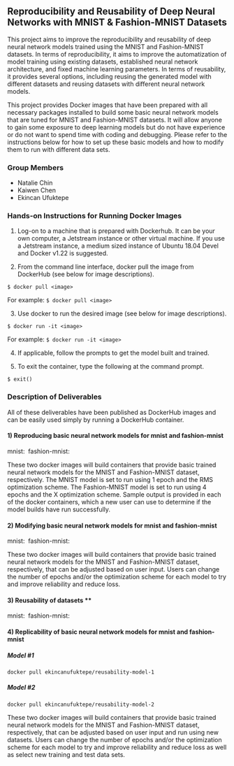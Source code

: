 ## Reproducibility and Reusability of Deep Neural Networks with MNIST & Fashion-MNIST Datasets

This project aims to improve the reproducibility and reusability of deep neural network models trained using the MNIST and Fashion-MNIST datasets. In terms of reproducibility, it aims to improve the automatization of model training using existing datasets, established neural network architecture, and fixed machine learning parameters. In terms of reusability, it provides several options, including reusing the generated model with different datasets and reusing datasets with different neural network models. 

This project provides Docker images that have been prepared with all necessary packages installed to build some basic neural network models that are tuned for MNIST and Fashion-MNIST datasets. It will allow anyone to gain some exposure to deep learning models but do not have experience or do not want to spend time with coding and debugging.  Please refer to the instructions below for how to set up these basic models and how to modify them to run with different data sets.

### Group Members
* Natalie Chin
* Kaiwen Chen
* Ekincan Ufuktepe

### Hands-on Instructions for Running Docker Images

1. Log-on to a machine that is prepared with Dockerhub.  It can be your own computer, a Jetstream instance or other virtual machine.  If you use a Jetstream instance, a medium sized instance of Ubuntu 18.04 Devel and Docker v1.22 is suggested.

2. From the command line interface, docker pull the image from DockerHub (see below for image descriptions).

 `$ docker pull <image>`
 
 For example:  `$ docker pull <image>`

3. Use docker to run the desired image (see below for image descriptions).

 `$ docker run -it <image>`
 
 For example:  `$ docker run -it <image>`

4. If applicable, follow the prompts to get the model built and trained.

5. To exit the container, type the following at the command prompt.

 `$ exit()`

### Description of Deliverables
 
All of these deliverables have been published as DockerHub images and can be easily used simply by running a DockerHub container. 
  
#### 1) Reproducing basic neural network models for mnist and fashion-mnist

mnist: <image>
fashion-mnist: <image>

These two docker images will build containers that provide basic trained neural network models for the MNIST and Fashion-MNIST dataset, respectively.  The MNIST model is set to run using 1 epoch and the RMS optimization scheme.  The Fashion-MNIST model is set to run using 4 epochs and the X optimization scheme.  Sample output is provided in each of the docker containers, which a new user can use to determine if the model builds have run successfully.

#### 2) Modifying basic neural network models for mnist and fashion-mnist 

mnist: <image>
fashion-mnist: <image>

These two docker images will build containers that provide basic trained neural network models for the MNIST and Fashion-MNIST dataset, respectively, that can be adjusted based on user input.  Users can change the number of epochs and/or the optimization scheme for each model to try and improve reliability and reduce loss.

#### 3) Reusability of datasets **

mnist: <image>
fashion-mnist: <image>
 
#### 4) Replicability of basic neural network models for mnist and fashion-mnist 

##### Model #1
`docker pull ekincanufuktepe/reusability-model-1`

##### Model #2
`docker pull ekincanufuktepe/reusability-model-2`

These two docker images will build containers that provide basic trained neural network models for the MNIST and Fashion-MNIST dataset, respectively, that can be adjusted based on user input and run using new datasets.  Users can change the number of epochs and/or the optimization scheme for each model to try and improve reliability and reduce loss as well as select new training and test data sets.
